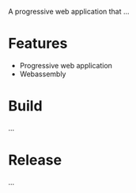 A progressive web application that ...


# Features
* Progressive web application
* Webassembly


# Build
...


# Release
...